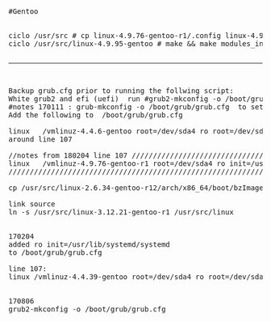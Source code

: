 <pre>
#Gentoo


ciclo /usr/src # cp linux-4.9.76-gentoo-r1/.config linux-4.9.95-gentoo/
ciclo /usr/src/linux-4.9.95-gentoo # make && make modules_install && make install && mount /boot && boot-update 

<hr />

Backup grub.cfg prior to running the follwing script:
White grub2 and efi (uefi)  run #grub2-mkconfig -o /boot/grub/grub.cfg  to set grub boot
#notes 170111 : grub-mkconfig -o /boot/grub/grub.cfg  to set grub boot
Add the following to  /boot/grub/grub.cfg

linux   /vmlinuz-4.4.6-gentoo root=/dev/sda4 ro root=/dev/sda4 ro init=/usr/lib/systemd/systemd
around line 107

//notes from 180204 line 107 /////////////////////////////////////////////////////////////////////////
linux   /vmlinuz-4.9.76-gentoo-r1 root=/dev/sda4 ro init=/usr/lib/systemd/systemd
/////////////////////////////////////////////////////////////////////////////////////////////////////

cp /usr/src/linux-2.6.34-gentoo-r12/arch/x86_64/boot/bzImage /boot/kernel-2.6.34-gentoo-r1

link source
ln -s /usr/src/linux-3.12.21-gentoo-r1 /usr/src/linux


170204
added ro init=/usr/lib/systemd/systemd 
to /boot/grub/grub.cfg 

line 107: 
linux /vmlinuz-4.4.39-gentoo root=/dev/sda4 ro root=/dev/sda4 ro init=/usr/lib/systemd/systemd


170806
grub2-mkconfig -o /boot/grub/grub.cfg 


</pre>

